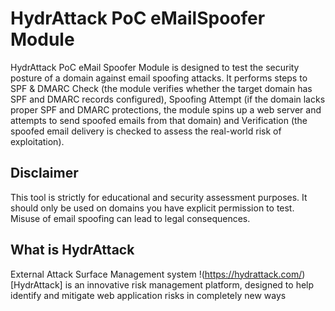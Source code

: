 # HydrAttack PoC eMailSpoofer Module

HydrAttack PoC eMail Spoofer Module is designed to test the security posture of a domain against email spoofing attacks. It performs steps to SPF &amp; DMARC Check (the module verifies whether the target domain has SPF and DMARC records configured), Spoofing Attempt (if the domain lacks proper SPF and DMARC protections, the module spins up a web server and attempts to send spoofed emails from that domain) and Verification (the spoofed email delivery is checked to assess the real-world risk of exploitation).

## Disclaimer

This tool is strictly for educational and security assessment purposes. It should only be used on domains you have explicit permission to test. Misuse of email spoofing can lead to legal consequences.

## What is HydrAttack

External Attack Surface Management system !(https://hydrattack.com/)[HydrAttack] is an innovative risk management platform, designed to help identify and mitigate web application risks in completely new ways
